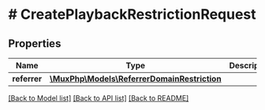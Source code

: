 # # CreatePlaybackRestrictionRequest

## Properties

Name | Type | Description | Notes
------------ | ------------- | ------------- | -------------
**referrer** | [**\MuxPhp\Models\ReferrerDomainRestriction**](.md) |  | [optional]

[[Back to Model list]](../../README.md#models) [[Back to API list]](../../README.md#endpoints) [[Back to README]](../../README.md)
